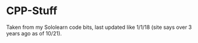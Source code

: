 # CPP-Stuff
Taken from my Sololearn code bits, last updated like 1/1/18 (site says over 3 years ago as of 10/21).
